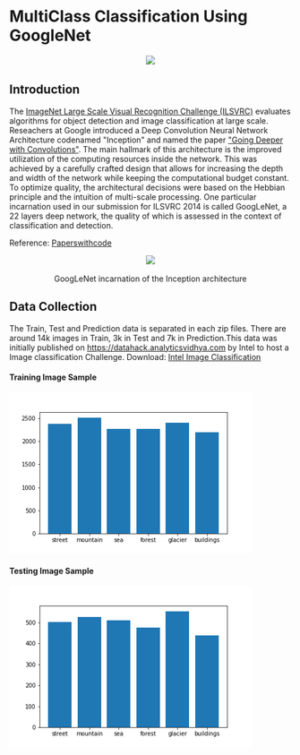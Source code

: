 # MultiClass Classification Using GoogleNet

<div align="center">
<img src="https://i.kym-cdn.com/photos/images/newsfeed/000/531/557/a88.jpg">
</div>

## Introduction

The [ImageNet Large Scale Visual Recognition Challenge (ILSVRC)](https://image-net.org/challenges/LSVRC/) evaluates algorithms for object detection and image classification at large scale. Reseachers at Google introduced a Deep Convolution Neural Network Architecture codenamed "Inception" and named the paper ["Going Deeper with Convolutions"](https://arxiv.org/abs/1409.4842). The main hallmark of this architecture is the improved utilization of the computing resources inside the network. This was achieved by a carefully crafted design that allows for increasing the depth and width of the network while keeping the computational budget constant. To optimize quality, the architectural decisions were based on the Hebbian principle and the intuition of multi-scale processing. One particular incarnation used in our submission for ILSVRC 2014 is called GoogLeNet, a 22 layers deep network, the quality of which is assessed in the context of classification and detection.

Reference: [Paperswithcode](https://paperswithcode.com/paper/going-deeper-with-convolutions)

<div align="center">
<img src="https://miro.medium.com/max/1400/0*Tt7kChwQq2XkcN2q.png">
<p style='text-align:center;'>GoogLeNet incarnation of the Inception architecture</p>
</div>

## Data Collection

The Train, Test and Prediction data is separated in each zip files. There are around 14k images in Train, 3k in Test and 7k in Prediction.This data was initially published on https://datahack.analyticsvidhya.com by Intel to host a Image classification Challenge.
Download: [Intel Image Classification](https://www.kaggle.com/datasets/puneet6060/intel-image-classification)

#### Training Image Sample
![png](/img/1.png)

#### Testing Image Sample
![png](img/2.png)




